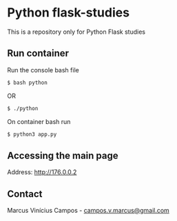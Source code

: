 # Python flask-studies

This is a repository only for Python Flask studies

## Run container

Run the console bash file

```bash
$ bash python
```

OR

```bash
$ ./python
```

On container bash run

```bash
$ python3 app.py
```

## Accessing the main page

Address: http://176.0.0.2

## Contact

Marcus Vinícius Campos - campos.v.marcus@gmail.com
